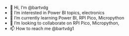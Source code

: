- 👋 Hi, I’m @bartvdg
- 👀 I’m interested in Power BI topics, electronics
- 🌱 I’m currently learning Power BI, RPI Pico, Micropython
- 💞️ I’m looking to collaborate on RPI Pico, Micropython,
- 📫 How to reach me @bartvdg1

<!---
bartvdg/bartvdg is a ✨ special ✨ repository because its `README.md` (this file) appears on your GitHub profile.
You can click the Preview link to take a look at your changes.
--->

